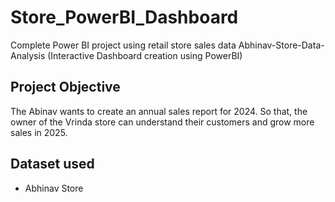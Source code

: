 # Store_PowerBI_Dashboard
Complete Power BI project using retail store sales data
Abhinav-Store-Data-Analysis (Interactive Dashboard creation using PowerBI)

## Project Objective
The Abinav wants to create an annual sales report for 2024. So that, the owner of the Vrinda store can understand their customers and grow more sales in 2025.

## Dataset used
- <a >Abhinav Store</a>
